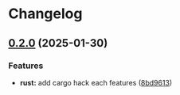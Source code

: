 # Changelog

## [0.2.0](https://github.com/joshuachp/pre-commit-hooks/compare/0.1.42...v0.2.0) (2025-01-30)


### Features

* **rust:** add cargo hack each features ([8bd9613](https://github.com/joshuachp/pre-commit-hooks/commit/8bd96136d2d10a3a441e3dc03058a97943cb8769))

